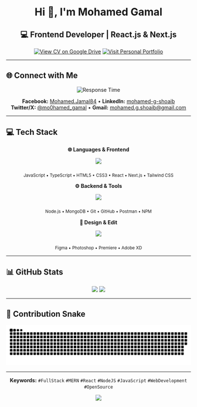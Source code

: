 <h1 align="center">Hi 👋, I'm Mohamed Gamal</h1>
<h2 align="center">💻 Frontend Developer | React.js & Next.js</h2>

<div align="center">
    <a href="https://drive.google.com/file/d/1CJhC5Ku8wie4-CDmyyIMqc4qGEo2Pg6j/view?usp=sharing" target="_blank" rel="noopener noreferrer"><img src="https://img.shields.io/badge/CV-View-003366?style=for-the-badge&logo=googledrive&logoColor=white" alt="View CV on Google Drive"></a> <a href="https://mohamedgamal-loom.vercel.app/" target="_blank" rel="noopener noreferrer"><img src="https://img.shields.io/badge/Portfolio-View-000000?style=for-the-badge&logo=vercel&logoColor=white" alt="Visit Personal Portfolio"></a>
</div>

---

## 🌐 Connect with Me

<p align="center">
  <img src="https://img.shields.io/badge/Response_Time-10_Minutes-009a54?style=for-the-badge&logo=gmail&logoColor=white" alt="Response Time" />
</p>

<p align="center">
  <strong>Facebook:</strong> <a href="https://facebook.com/mohamed.jamal84" target="_blank">Mohamed.Jamal84</a> • 
  <strong>LinkedIn:</strong> <a href="https://linkedin.com/in/mohamed-g-shoaib" target="_blank">mohamed-g-shoaib</a>
  <br>
  <strong>Twitter/X:</strong> <a href="https://x.com/mo0hamed_gamal" target="_blank">@mo0hamed_gamal</a> • 
  <strong>Gmail:</strong> <a href="mailto:mohamed.g.shoaib@gmail.com">mohamed.g.shoaib@gmail.com</a>
</p>

---

## 💻 Tech Stack

<div align="center">

**🌐 Languages & Frontend**
<p align="center">
  <a href="https://go-skill-icons.vercel.app/">
    <img src="https://go-skill-icons.vercel.app/api/icons?i=js,ts,html,css,react,nextjs,tailwind&theme=dark&perline=10&titles=true" />
  </a>
</p>
<p align="center">
  <sub>JavaScript • TypeScript • HTML5 • CSS3 • React • Next.js • Tailwind CSS</sub>
</p>

**⚙️ Backend & Tools**
<p align="center">
  <a href="https://go-skill-icons.vercel.app/">
    <img src="https://go-skill-icons.vercel.app/api/icons?i=nodejs,mongodb,git,github,postman,npm&theme=dark&perline=10&titles=true" />
  </a>
</p>
<p align="center">
  <sub>Node.js • MongoDB • Git • GitHub • Postman • NPM</sub>
</p>

**🎨 Design & Edit**
<p align="center">
  <a href="https://go-skill-icons.vercel.app/">
    <img src="https://go-skill-icons.vercel.app/api/icons?i=figma,ps,pr,xd&theme=dark&perline=4&titles=true" />
  </a>
</p>
<p align="center">
  <sub>Figma • Photoshop • Premiere • Adobe XD</sub>
</p>

</div>

---

## 📊 GitHub Stats
<div align="center">
  <img src="https://github-readme-stats.vercel.app/api/top-langs/?username=mo0hamed-shoaib&theme=radical&hide_border=true&include_all_commits=true&count_private=true&layout=compact" height="170" />
  <img src="https://nirzak-streak-stats.vercel.app/?user=mo0hamed-shoaib&theme=radical&hide_border=true" height="165"/>
</div>

---

## 🐍 Contribution Snake
<p align="center">
  <img src="https://raw.githubusercontent.com/mo0hamed-shoaib/mo0hamed-shoaib/output/github-contribution-grid-snake-radical.svg" alt="Snake animation" />
</p>

---

<div align="center">
  
  
  **Keywords:** `#FullStack` `#MERN` `#React` `#NodeJS` `#JavaScript` `#WebDevelopment` `#OpenSource`
  
  <img src="https://capsule-render.vercel.app/api?type=waving&color=gradient&customColorList=6,11,20&height=80&section=footer&text=Thanks%20for%20Visiting%20my%20Profile,%20Happy%20Coding%20💗&fontSize=22&fontColor=fff&animation=twinkling" />
</div>
